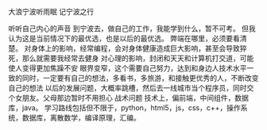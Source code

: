 大浪宁波听雨眠
记宁波之行

听听自己内心的声音
到宁波去，做自己的工作，我能学到什么，暂不可考。
但我认为这是当前情况下的最优选，也是以后的最优选。
弊端在哪里，必须要看清楚。
对身体上的影响，经常编程，会对身体健康造成巨大影响，甚至会导致猝死，那么就需要我经常去健身
对心理的影响，封闭和天天和计算机打交道，可能使人变得更加焦躁不安
眼界变窄，这个需要自己努力，达到和身边人技术水平一致的同时，一定要有自己的想法，多看书，多旅游，和接触更优秀的人，不断改变自己的想法
以后的发展问题，大概率跳槽，然后去一线城市当个程序员，同时交个女朋友。父母那边暂时不用担心
战术问题
技术上，偏前端，中间组件，数据库，java。
学习路线包括但不限于，python，html5，js，css，c++，操作系统，数据库，离散数学，编译原理，汇编。
